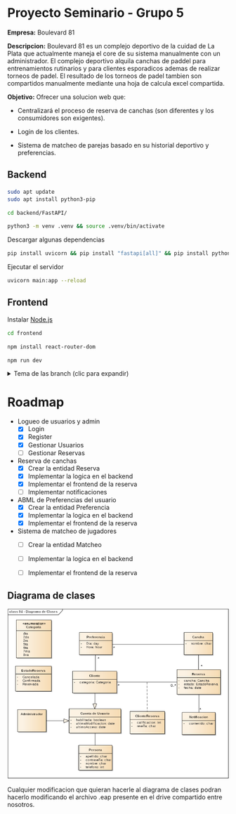 # Proyecto Seminario - Grupo 5

**Empresa:** Boulevard 81

**Descripcion:** Boulevard 81 es un complejo deportivo de la cuidad de La Plata que actualmente maneja el core de su sistema manualmente con un administrador. El complejo deportivo alquila canchas de paddel para entrenamientos rutinarios y para clientes esporadicos ademas de realizar torneos de padel. El resultado de los torneos de padel tambien son compartidos manualmente mediante una hoja de calcula excel compartida.

**Objetivo:** Ofrecer una solucion web que: 

+ Centralizará el proceso de reserva de canchas (son diferentes y los consumidores son exigentes).

+ Login de los clientes.

+ Sistema de matcheo de parejas basado en su historial deportivo y preferencias.

## Backend

```bash
sudo apt update
sudo apt install python3-pip
```

```bash
cd backend/FastAPI/
```

```bash
python3 -m venv .venv && source .venv/bin/activate
```

Descargar algunas dependencias

```bash
pip install uvicorn && pip install "fastapi[all]" && pip install python-jose && pip install passlib && pip install pymongo && pip install pytz
```

Ejecutar el servidor

```bash
uvicorn main:app --reload
```

## Frontend

Instalar [Node.js](https://nodejs.org/es/download)

```bash
cd frontend
```

```bash
npm install react-router-dom
```

```bash
npm run dev
```

<details>
<summary>Tema de las branch (clic para expandir)</summary>

## Tema de las branch

Antes de hacer un commit a main con todos los cambios y funcionalidades hechas, podemos trabajar en las ramas o branches.

En este repositorio esta la rama develop (backend) y la rama frontend (frontend).

Si quiero trabajar en la rama frontend que tengo que hacer?

```bash
git switch frontend
```

Haces los cambios. Luego:

```bash
git add . && git commit -m "Actualizar README.md" && git push origin frontend
```

Vas a GitHub y hacés clic en las ramas y le das a Crear pull request (PR) para fusionarla con main.

¿Que pasa si un compañero hizo un commit y por lo tanto, tengo una version "vieja" del codigo?

En ese caso, nos tenemos que traer lo nuevo del repo:

```bash
git fetch --all && git pull
```

=======
Tu repo local es como una copia del repositorio remoto. Si un compañero sube cambios (`git push`), esos commits **no se reflejan automáticamente** en tu repo local. Entonces:

- Tu copia del código está desactualizada.
- No ves los nuevos commits hasta que **sincronizás** con el remoto.

---

## ¿Cómo me traigo lo nuevo del repo?

Primero, necesitás traer los últimos cambios del servidor. Para eso se usa:

```bash
git fetch --all
```

Esto **descarga** toda la información nueva (commits, ramas, etc) **pero no modifica tu código actual ni cambia la rama en la que estás trabajando**.

> Es como preguntar "¿Qué hay de nuevo?" sin tocar nada todavía.

---

## ¿Cómo aplico esos cambios en mi código?

Si querés **actualizar tu rama actual con los nuevos cambios**, podés hacer:

```bash
git pull --rebase
```

Esto hace dos cosas:
1. **`fetch`**: Se trae los cambios nuevos desde el repo remoto.
2. **`rebase`**: Coloca tus cambios *encima* de los nuevos commits del remoto.

---

## ¿Por qué usar `--rebase`?

Porque `--rebase`:

- Mantiene el historial **más limpio** (sin merges innecesarios).
- Evita commits como `Merge branch 'main' of origin...`.

Ejemplo práctico:

Supongamos:
- Tu rama local `main` tiene un commit `A`.
- En el remoto, alguien ya subió `B` y `C`.

Cuando hacés:

```bash
git pull --rebase
```

Git va a:

1. Traer `B` y `C`.
2. "Quitar" temporalmente tu `A`.
3. Aplicar `B` y `C`.
4. Luego "volver a poner" tu `A`, pero ahora encima de `C`.

Entonces el orden final será: `B -> C -> A`.

Para ver las ramas del proyecto pueden ejecutar:

```bash
git branch
```
```

### Volver un commit atras

Si en un commit cometemos algun error o simplemente lo queremos borrar los cambios aplicados, podemos hacer esto:

```bash
git log
```

Para obtener el HASH del commit que queremos eliminar, y luego:

```bash
git reverse HASH
```
Una vez hecho esto, los cambios hechos se revertiran.

</details>

# Roadmap

* Logueo de usuarios y admin
   * [x] Login
   * [x] Register
   * [x] Gestionar Usuarios
   * [ ] Gestionar Reservas
* Reserva de canchas
  * [x] Crear la entidad Reserva
  * [x] Implementar la logica en el backend
  * [x] Implementar el frontend de la reserva
  * [ ] Implementar notificaciones
* ABML de Preferencias del usuario
  * [x] Crear la entidad Preferencia
  * [x] Implementar la logica en el backend
  * [x] Implementar el frontend de la reserva
* Sistema de matcheo de jugadores
	* [ ] Crear la entidad Matcheo
  * [ ] Implementar la logica en el backend
  * [ ] Implementar el frontend de la reserva


## Diagrama de clases

![diagrama de clases](imagenes/diagramaClases.png)

Cualquier modificacion que quieran hacerle al diagrama de clases podran hacerlo modificando el archivo .eap presente en el drive compartido entre nosotros.